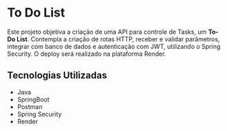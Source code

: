# To Do List

Este projeto objetiva a criação de uma API para controle de Tasks, um **To-Do List**. Contempla a criação de rotas HTTP, receber e validar parâmetros, integrar com banco de dados e autenticação com JWT, utilizando o Spring Security. O deploy será realizado na plataforma Render.

## Tecnologias Utilizadas

* Java
* SpringBoot
* Postman
* Spring Security
* Render
